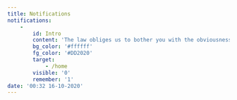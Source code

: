 ```yaml
---
title: Notifications
notifications:
    -
        id: Intro
        content: 'The law obliges us to bother you with the obviousness that this page uses cookies. Read the details about our [privacy policy](/privacy).'
        bg_color: '#ffffff'
        fg_color: '#DD2020'
        target:
            - /home
        visible: '0'
        remember: '1'
date: '00:32 16-10-2020'
---
```


